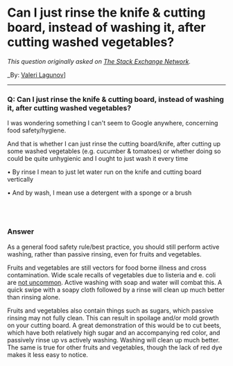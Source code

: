 ﻿# Can I just rinse the knife & cutting board, instead of washing it, after cutting washed vegetables?

_This question originally asked on [The Stack Exchange Network](https://cooking.stackexchange.com/q/110181)._

_By: [Valeri Lagunov](https://cooking.stackexchange.com/u/87142)]
<br><hr>
### Q: Can I just rinse the knife & cutting board, instead of washing it, after cutting washed vegetables?
<p>I was wondering something I can't seem to Google anywhere, concerning food safety/hygiene.</p>
<p>And that is whether I can just rinse the cutting board/knife, after cutting up some washed vegetables (e.g. cucumber &amp; tomatoes) or whether doing so could be quite unhygienic and I ought to just wash it every time</p>
<p>• By rinse I mean to just let water run on the knife and cutting board vertically</p>
<p>• And by wash, I mean use a detergent with a sponge or a brush</p>

<br><br>
### Answer 
<p>As a general food safety rule/best practice, you should still perform active washing, rather than passive rinsing, even for fruits and vegetables.</p>
<p>Fruits and vegetables are still vectors for food borne illness and cross contamination. Wide scale recalls of vegetables due to listeria and e. coli are <a href="https://www.newsweek.com/vegetable-recall-100-products-listeria-contamination-fears-1469567" rel="noreferrer">not uncommon</a>. Active washing with soap and water will combat this. A quick swipe with a soapy cloth followed by a rinse will clean up much better than rinsing alone.</p>
<p>Fruits and vegetables also contain things such as sugars, which passive rinsing may not fully clean. This can result in spoilage and/or mold growth on your cutting board. A great demonstration of this would be to cut beets, which have both relatively high sugar and an accompanying red color, and passively rinse up vs actively washing. Washing will clean up much better. The same is true for other fruits and vegetables, though the lack of red dye makes it less easy to notice.</p>

